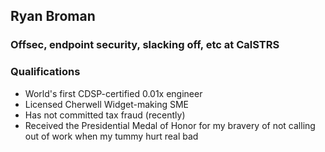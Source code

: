 ## Ryan Broman  
### Offsec, endpoint security, slacking off, etc at CalSTRS  
### Qualifications  
- World's first CDSP-certified 0.01x engineer  
- Licensed Cherwell Widget-making SME  
- Has not committed tax fraud (recently)
- Received the Presidential Medal of Honor for my bravery of not calling out of work when my tummy hurt real bad
